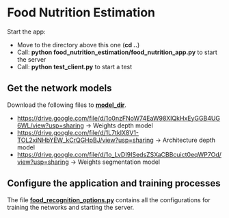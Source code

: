 # Food Nutrition Estimation
Start the app:
- Move to the directory above this one (**cd ..**)
- Call: **python food_nutrition_estimation/food_nutrition_app.py** to start the server
- Call: **python test_client.py** to start a test

## Get the network models
Download the following files to **[model_dir](./src/models/files)**.
- https://drive.google.com/file/d/1o0nzFNoW74EaW98XIQkHxEyGGB4UG6WL/view?usp=sharing -> Weights depth model
- https://drive.google.com/file/d/1L7tkIX8V1-TOL2xiNHbYEW_kCrQGHpBJ/view?usp=sharing -> Architecture depth model
- https://drive.google.com/file/d/1o_LvDI9ISedsZSXaCBBcuict0eqWP7Od/view?usp=sharing -> Weights segmentation model

## Configure the application and training processes
The file **[food_recognition_options.py](./src/food_recognition_options.py)** contains all the configurations for training the networks and starting the server.

